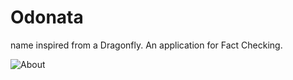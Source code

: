 # Odonata
name inspired from a Dragonfly. An application for Fact Checking.

![About](https://github.com/varunmaitreya/Odonata/wiki)
